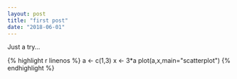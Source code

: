 ```yaml
---
layout: post
title: "first post"
date: "2018-06-01"
---
```


Just a try...


{% highlight r linenos %}
a <- c(1,3)
x <- 3*a
plot(a,x,main="scatterplot")
{% endhighlight %}
